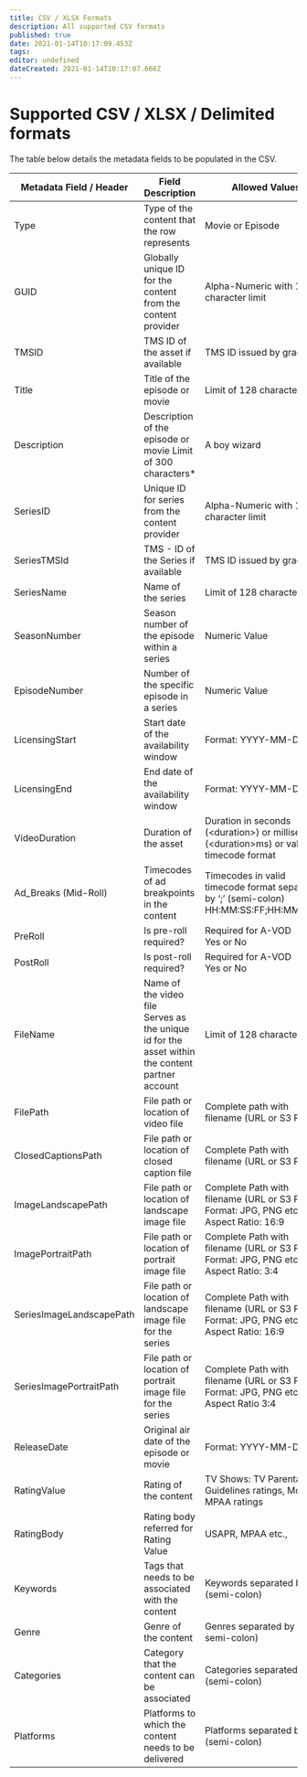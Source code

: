```yaml
---
title: CSV / XLSX Formats
description: All supported CSV formats
published: true
date: 2021-01-14T10:17:09.453Z
tags: 
editor: undefined
dateCreated: 2021-01-14T10:17:07.666Z
---
```


# Supported CSV / XLSX / Delimited formats

The table below details the metadata fields to be populated in the CSV. 

|Metadata Field / Header|Field Description|Allowed Values|Example|
|----|----|----|----|
|Type|Type of the content that the row represents|Movie or Episode|Movie|
|GUID|Globally unique ID for the content from the content provider|Alpha-Numeric with 128 character limit|AMAGI9999
TMSID|TMS ID of the asset if available|TMS ID issued by gracenote|EP1234567890
|Title|Title of the episode or movie|Limit of 128 characters*|Harry Potter
|Description|Description of the episode or movie Limit of 300 characters*|A boy wizard
|SeriesID|Unique ID for series from the content provider|Alpha-Numeric with 128 character limit|SER001
|SeriesTMSId|TMS - ID of the Series if available|TMS ID issued by gracenote|SH987654321
|SeriesName|Name of the series|Limit of 128 characters|Game of thrones
|SeasonNumber|Season number of the episode within a series|Numeric Value|1
|EpisodeNumber|Number of the specific episode in a series|Numeric Value|1
|LicensingStart|Start date of the availability window|Format: YYYY-MM-DD|2019-12-31
|LicensingEnd|End date of the availability window|Format: YYYY-MM-DD|2022-12-31
|VideoDuration|Duration of the asset|Duration in seconds (&lt;duration&gt;) or milliseconds (&lt;duration&gt;ms) or valid timecode format|3600 or 360000ms
|Ad_Breaks (Mid-Roll)|Timecodes of ad breakpoints in the content|Timecodes in valid timecode format separated by ‘;’ (semi-colon) HH:MM:SS:FF;HH:MM:SS:FF|00:04:02:00;00:06:00:00
|PreRoll|Is pre-roll required?|Required for A-VOD<br/>Yes or No|Yes
|PostRoll|Is post-roll required?|Required for A-VOD<br/>Yes or No|No
|FileName|Name of the video file<br/>Serves as the unique id for the asset within the content partner account|Limit of 128 characters|harry_potter.mp4
|FilePath|File path or location of video file|Complete path with filename (URL or S3 Path#)|http://localhost/movie/harry_potter.mp4
|ClosedCaptionsPath|File path or location of closed caption file|Complete Path with filename (URL or S3 Path#)|s3://bucket/movie/haary_potter.scc
|ImageLandscapePath|File path or location of landscape image file|Complete Path with filename (URL or S3 Path#)<br/>Format: JPG, PNG etc<br/>Aspect Ratio: 16:9|s3://bucket/movie/haary_potter_L.jpg
ImagePortraitPath|File path or location of portrait image file|Complete Path with filename (URL or S3 Path#)<br/>Format: JPG, PNG etc<br/>Aspect Ratio: 3:4|s3://bucket/movie/haary_potter_P.jpg
|SeriesImageLandscapePath|File path or location of landscape image file for the series|Complete Path with filename (URL or S3 Path#)<br/>Format: JPG, PNG etc<br/>Aspect Ratio: 16:9|s3://bucket/movie/haary_potter_L.jpg
|SeriesImagePortraitPath|File path or location of portrait image file for the series|Complete Path with filename (URL or S3 Path#)<br/>Format: JPG, PNG etc.,<br/>Aspect Ratio 3:4|s3://bucket/movie/haary_potter_P.jpg
|ReleaseDate|Original air date of the episode or movie|Format: YYYY-MM-DD|2007-02-01
|RatingValue|Rating of the content|TV Shows: TV Parental Guidelines ratings, Movies: MPAA ratings|TV-G
|RatingBody|Rating body referred for Rating Value|USAPR, MPAA etc.,|MPAA
|Keywords|Tags that needs to be associated with the content|Keywords separated by ‘;’ (semi-colon)|wizard;magic
|Genre|Genre of the content|Genres separated by ‘;’ ( semi-colon)|drama;fantasy
|Categories|Category that the content can be associated|Categories separated by ‘;’ (semi-colon)|fantasy
|Platforms|Platforms to which the content needs to be delivered|Platforms separated by ‘;’ (semi-colon)|roku;apple;hulu




